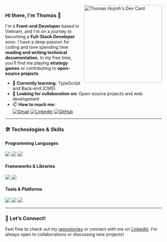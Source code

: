 <a href="https://app.daily.dev/thomashuynhqn" target="_blank">
  <img src="https://api.daily.dev/devcards/v2/o6qmvlrETIu2c09TvdGqw.png?type=default&r=po5" width="250" align="right" alt="Thomas Huỳnh's Dev Card"/>
</a>

### Hi there, I'm Thomas 👋

I'm a **Front-end Developer** based in Vietnam, and I'm on a journey to becoming a **Full-Stack Developer** soon. I have a deep passion for coding and love spending time **reading and writing technical documentation**. In my free time, you'll find me playing **strategy games** or contributing to **open-source projects**.

- 🌱 **Currently learning:** TypeScript and Back-end (CMS)
- 💼 **Looking for collaboration on:** Open-source projects and web development
- 📫 **How to reach me:**  
  [![Gmail](https://img.shields.io/badge/-thomashuynhqn@gmail.com-D14836?style=flat&logo=Gmail&logoColor=white)](mailto:thomashuynhqn@gmail.com)
  [![LinkedIn](https://img.shields.io/badge/-Thomas%20Huỳnh-blue?style=flat&logo=Linkedin&logoColor=white)](https://www.linkedin.com/in/thomashuynhqn/)
  [![GitHub](https://img.shields.io/badge/-thomashuynhqn-black?style=flat&logo=GitHub&logoColor=white)](https://github.com/thomashuynhqn)

---

### 🛠 Technologies & Skills

#### Programming Languages
<p>
  <img src="https://img.shields.io/badge/TypeScript-3178C6?style=for-the-badge&logo=typescript&logoColor=white"/>
  <img src="https://img.shields.io/badge/JavaScript-F7DF1E?style=for-the-badge&logo=javascript&logoColor=black"/>
  <img src="https://img.shields.io/badge/Python-3776AB?style=for-the-badge&logo=python&logoColor=white"/>
</p>

#### Frameworks & Libraries
<p>
  <img src="https://img.shields.io/badge/React-61DAFB?style=for-the-badge&logo=react&logoColor=black"/>
  <img src="https://img.shields.io/badge/Node.js-339933?style=for-the-badge&logo=nodedotjs&logoColor=white"/>
</p>

#### Tools & Platforms
<p>
  <img src="https://img.shields.io/badge/VS%20Code-007ACC?style=for-the-badge&logo=visual-studio-code&logoColor=white"/>
  <img src="https://img.shields.io/badge/Git-F05032?style=for-the-badge&logo=git&logoColor=white"/>
  <img src="https://img.shields.io/badge/GitHub-181717?style=for-the-badge&logo=github&logoColor=white"/>
</p>

---

### 🚀 Let’s Connect!
Feel free to check out my [repositories](https://github.com/thomashuynhqn) or connect with me on [LinkedIn](https://www.linkedin.com/in/thomashuynhqn/). I’m always open to collaborations or discussing new projects!
